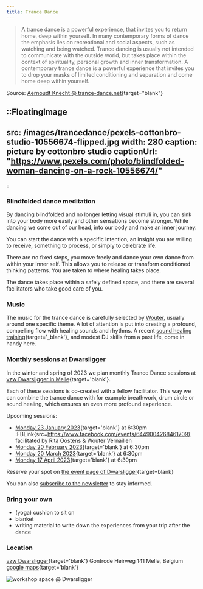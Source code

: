 ```yaml
---
title: Trance Dance
---
```


> A trance dance is a powerful experience, that invites you to return home, deep within yourself. In many contemporary forms of dance the emphasis lies on recreational and social aspects, such as watching and being watched.
Trance dancing is usually not intended to communicate with the outside world, but takes place within the context of spirituality, personal growth and inner transformation. A contemporary trance dance is a powerful experience that invites you to drop your masks of limited conditioning and separation and come home deep within yourself.

Source: [Aernoudt Knecht @ trance-dance.net](https://trance-dance.net/what-is-trance-dance/){target="blank"}

::FloatingImage
---
src: /images/trancedance/pexels-cottonbro-studio-10556674-flipped.jpg
width: 280
caption: picture by cottonbro studio
captionUrl: "https://www.pexels.com/photo/blindfolded-woman-dancing-on-a-rock-10556674/"
---
::

### Blindfolded dance meditation

By dancing blindfolded and no longer letting visual stimuli in, you can sink into your body more easily and other sensations become stronger.
While dancing we come out of our head, into our body and make an inner journey.

You can start the dance with a specific intention, an insight you are willing to receive, something to process, or simply to celebrate life.

There are no fixed steps, you move freely and dance your own dance from within your inner self. 
This allows you to release or transform conditioned thinking patterns.
You are taken to where healing takes place.

The dance takes place within a safely defined space, and there are several facilitators who take good care of you.

### Music

The music for the trance dance is carefully selected by [Wouter](/about), usually around one specific theme. A lot of attention is put into creating a profound, compelling flow with healing sounds and rhythms.
A recent [sound healing training](https://www.akasharetreatcenter.com/soundhealing-training){target='_blank'}, and modest DJ skills from a past life, come in handy here.


### Monthly sessions at Dwarsligger

In the winter and spring of 2023 we plan monthly Trance Dance sessions at [vzw Dwarsligger in Melle](https://www.dwarsligger33.com/){target='blank'}.

Each of these sessions is co-created with a fellow facilitator.
This way we can combine the trance dance with for example breathwork, drum circle or sound healing, which ensures an even more profound experience.

Upcoming sessions:

  * [Monday 23 January 2023](https://www.dwarsligger33.com/event-details/trancedans){target='blank'} at 6:30pm :FBLink{src=https://www.facebook.com/events/6449004268461709}
  facilitated by Rita Oostens & Wouter Vernaillen
  * [Monday 20 February 2023](https://www.dwarsligger33.com/event-details/trancedans-2){target='blank'} at 6:30pm
  * [Monday 20 March 2023](https://www.dwarsligger33.com/event-details/trancedans-3){target='blank'} at 6:30pm
  * [Monday 17 April 2023](https://www.dwarsligger33.com/event-details/trancedans-4){target='blank'} at 6:30pm

Reserve your spot on [the event page of Dwarsligger](https://en.dwarsligger33.com/agenda){target=blank}

You can also [subscribe to the newsletter](/newsletter) to stay informed.

### Bring your own
* (yoga) cushion to sit on
* blanket
* writing material to write down the experiences from your trip after the dance

### Location
[vzw Dwarsligger](https://www.dwarsligger33.com/){target='blank'}
Gontrode Heirweg 141
Melle, Belgium
[google maps](https://goo.gl/maps/MnNE7r2AvZPsRXsK9){target='blank'}

![workshop space @ Dwarsligger](/images/trancedance/dwarsligger.jpg)
